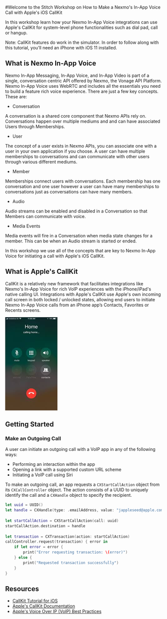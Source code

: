 #Welcome to the Stitch Workshop on How to Make a Nexmo's In-App Voice Call with Apple's iOS CallKit 

In this workshop learn how your Nexmo In-App Voice integrations can use Apple's CallKit for system-level phone functionalities such as dial pad, call or hangup. 

Note: CallKit features do work in the simulator. In order to follow along with this tutorial, you’ll need an iPhone with iOS 11 installed.

## What is Nexmo In-App Voice

Nexmo In-App Messaging, In-App Voice, and In-App Video is part of a single, conversation centric API offered by Nexmo, the Vonage API Platform. Nexmo In-App Voice uses WebRTC and includes all the essentials you need to build a feature rich voice experience. There are just a few key concepts. These are: 

- Conversation

A conversation is a shared core component that Nexmo APIs rely on. Conversations happen over multiple mediums and and can have associated Users through Memberships.

- User

The concept of a user exists in Nexmo APIs, you can associate one with a user in your own application if you choose. A user can have multiple memberships to conversations and can communicate with other users through various different mediums.

- Member

Memberships connect users with conversations. Each membership has one conversation and one user however a user can have many memberships to conversations just as conversations can have many members.

- Audio

Audio streams can be enabled and disabled in a Conversation so that Members can communicate with voice.

- Media Events

Media events will fire in a Conversation when media state changes for a member. This can be when an Audio stream is started or ended.

In this workshop we use all of the concepts that are key to Nexmo In-App Voice for initiating a call with Apple's iOS CallKit.  

## What is Apple's CallKit

CallKit is a relatively new framework that facilitates integrations like Nexmo's In-App Voice for rich VoIP experiences with the iPhone/iPad's native calling UI. Integrations with Apple's CallKit use Apple's own incoming call screen in both locked / unlocked states, allowing end users to initiate Nexmo In-App Voice calls from an iPhone app’s Contacts, Favorites or Recents screens. 

![iOS call screen](assets/callingHome.jpg)


## Getting Started 



### Make an Outgoing Call 

A user can initiate an outgoing call with a VoIP app in any of the following ways:
- Performing an interaction within the app
- Opening a link with a supported custom URL scheme
- Initiating a VoIP call using Siri

To make an outgoing call, an app requests a `CXStartCallAction` object from its `CXCallController` object. The action consists of a UUID to uniquely identify the call and a `CXHandle` object to specify the recipient.

```Swift 
let uuid = UUID()
let handle = CXHandle(type: .emailAddress, value: "jappleseed@apple.com")
 
let startCallAction = CXStartCallAction(call: uuid)
startCallAction.destination = handle
 
let transaction = CXTransaction(action: startCallAction)
callController.request(transaction) { error in
    if let error = error {
        print("Error requesting transaction: \(error)")
    } else {
        print("Requested transaction successfully")
    }
}
```


## Resources 
- [CallKit Tutorial for iOS](https://www.raywenderlich.com/701-callkit-tutorial-for-ios) 
- [Apple's CallKit Documentation](https://developer.apple.com/documentation/callkit)
- [Apple's Voice Over IP (VoIP) Best Practices](https://developer.apple.com/library/archive/documentation/Performance/Conceptual/EnergyGuide-iOS/OptimizeVoIP.html#//apple_ref/doc/uid/TP40015243-CH30-SW1)


